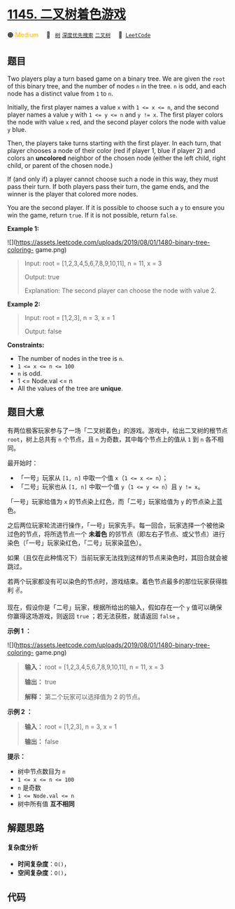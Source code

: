 # [1145. 二叉树着色游戏](https://leetcode.com/problems/binary-tree-coloring-game)

🟠 <font color=#ffb800>Medium</font>&emsp; 🔖&ensp; [`树`](/outline/tag/tree.md) [`深度优先搜索`](/outline/tag/depth-first-search.md) [`二叉树`](/outline/tag/binary-tree.md)&emsp; 🔗&ensp;[`LeetCode`](https://leetcode.com/problems/binary-tree-coloring-game)

## 题目

Two players play a turn based game on a binary tree. We are given the `root`
of this binary tree, and the number of nodes `n` in the tree. `n` is odd, and
each node has a distinct value from `1` to `n`.

Initially, the first player names a value `x` with `1 <= x <= n`, and the
second player names a value `y` with `1 <= y <= n` and `y != x`. The first
player colors the node with value `x` red, and the second player colors the
node with value `y` blue.

Then, the players take turns starting with the first player. In each turn,
that player chooses a node of their color (red if player 1, blue if player 2)
and colors an **uncolored** neighbor of the chosen node (either the left
child, right child, or parent of the chosen node.)

If (and only if) a player cannot choose such a node in this way, they must
pass their turn. If both players pass their turn, the game ends, and the
winner is the player that colored more nodes.

You are the second player. If it is possible to choose such a `y` to ensure
you win the game, return `true`. If it is not possible, return `false`.



**Example 1:**

![](https://assets.leetcode.com/uploads/2019/08/01/1480-binary-tree-coloring-
game.png)

> Input: root = [1,2,3,4,5,6,7,8,9,10,11], n = 11, x = 3
> 
> Output: true
> 
> Explanation: The second player can choose the node with value 2.

**Example 2:**

> Input: root = [1,2,3], n = 3, x = 1
> 
> Output: false

**Constraints:**

  * The number of nodes in the tree is `n`.
  * `1 <= x <= n <= 100`
  * `n` is odd.
  * 1 <= Node.val <= n
  * All the values of the tree are **unique**.


## 题目大意

有两位极客玩家参与了一场「二叉树着色」的游戏。游戏中，给出二叉树的根节点 `root`，树上总共有 `n` 个节点，且 `n` 为奇数，其中每个节点上的值从
`1` 到 `n` 各不相同。

最开始时：

  * 「一号」玩家从 `[1, n]` 中取一个值 `x`（`1 <= x <= n`）；
  * 「二号」玩家也从 `[1, n]` 中取一个值 `y`（`1 <= y <= n`）且 `y != x`。

「一号」玩家给值为 `x` 的节点染上红色，而「二号」玩家给值为 `y` 的节点染上蓝色。

之后两位玩家轮流进行操作，「一号」玩家先手。每一回合，玩家选择一个被他染过色的节点，将所选节点一个 **未着色**
的邻节点（即左右子节点、或父节点）进行染色（「一号」玩家染红色，「二号」玩家染蓝色）。

如果（且仅在此种情况下）当前玩家无法找到这样的节点来染色时，其回合就会被跳过。

若两个玩家都没有可以染色的节点时，游戏结束。着色节点最多的那位玩家获得胜利 ✌️。

现在，假设你是「二号」玩家，根据所给出的输入，假如存在一个 `y` 值可以确保你赢得这场游戏，则返回 `true` ；若无法获胜，就请返回 `false`
。



**示例 1 ：**

![](https://assets.leetcode.com/uploads/2019/08/01/1480-binary-tree-coloring-
game.png)

> 
> 
> 
> 
> 
> **输入：** root = [1,2,3,4,5,6,7,8,9,10,11], n = 11, x = 3
> 
> **输出：** true
> 
> **解释：** 第二个玩家可以选择值为 2 的节点。

**示例 2 ：**

> 
> 
> 
> 
> 
> **输入：** root = [1,2,3], n = 3, x = 1
> 
> **输出：** false
> 
> 



**提示：**

  * 树中节点数目为 `n`
  * `1 <= x <= n <= 100`
  * `n` 是奇数
  * `1 <= Node.val <= n`
  * 树中所有值 **互不相同**


## 解题思路

#### 复杂度分析

- **时间复杂度**：`O()`，
- **空间复杂度**：`O()`，

## 代码

```javascript

```